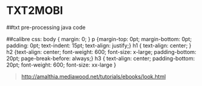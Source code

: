 # TXT2MOBI

##txt pre-processing
java code

##calibre 
css:
  body { margin: 0; }
  p {margin-top: 0pt; margin-bottom: 0pt; padding: 0pt; text-indent: 15pt; text-align: justify;}
  h1 { text-align: center; }
  h2 {text-align: center; font-weight: 600; font-size: x-large; padding-bottom: 20pt; page-break-before: always;}
  h3 { text-align: center; padding-bottom: 20pt; font-weight: 600; font-size: xx-large }
>http://amalthia.mediawood.net/tutorials/ebooks/look.html
